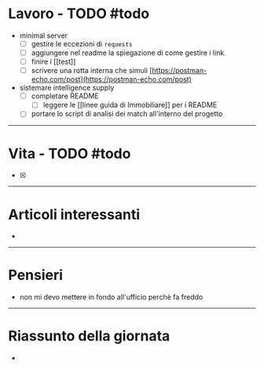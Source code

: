 # Lavoro - TODO #todo 
- minimal server
	- [ ] gestire le eccezioni di `requests`
	- [ ] aggiungere nel readme la spiegazione di come gestire i link
	- [ ] finire i [[test]]
	- [ ] scrivere una rotta interna che simuli [https://postman-echo.com/post](https://postman-echo.com/post)
- sistemare intelligence supply
	- [ ] completare README
		- [ ] leggere le [[linee guida di Immobiliare]] per i README
	- [ ] portare lo script di analisi dei match all'interno del progetto

---

# Vita - TODO #todo 
- [x] 

---

# Articoli interessanti
- 

---

# Pensieri
- non mi devo mettere in fondo all'ufficio perchè fa freddo

---

# Riassunto della giornata
- 